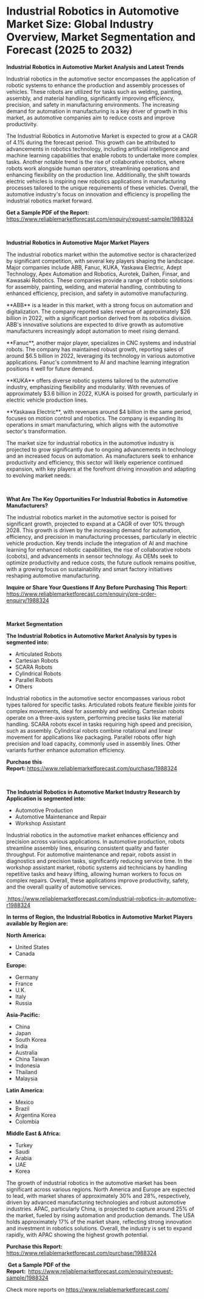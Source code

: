 <p><h1>Industrial Robotics in Automotive Market Size: Global Industry Overview, Market Segmentation and Forecast (2025 to 2032)</h1></p><p><strong>Industrial Robotics in Automotive Market Analysis and Latest Trends</strong></p>
<p><p>Industrial robotics in the automotive sector encompasses the application of robotic systems to enhance the production and assembly processes of vehicles. These robots are utilized for tasks such as welding, painting, assembly, and material handling, significantly improving efficiency, precision, and safety in manufacturing environments. The increasing demand for automation in manufacturing is a key driver of growth in this market, as automotive companies aim to reduce costs and improve productivity.</p><p>The Industrial Robotics in Automotive Market is expected to grow at a CAGR of 4.1% during the forecast period. This growth can be attributed to advancements in robotics technology, including artificial intelligence and machine learning capabilities that enable robots to undertake more complex tasks. Another notable trend is the rise of collaborative robotics, where robots work alongside human operators, streamlining operations and enhancing flexibility on the production line. Additionally, the shift towards electric vehicles is inspiring new robotics applications in manufacturing processes tailored to the unique requirements of these vehicles. Overall, the automotive industry's focus on innovation and efficiency is propelling the industrial robotics market forward.</p></p>
<p><strong>Get a Sample PDF of the Report:&nbsp;</strong> <a href="https://www.reliablemarketforecast.com/enquiry/request-sample/1988324?utm_campaign=2794&utm_medium=2&utm_source=Github&utm_content=ia&utm_term=02032025&utm_id=industrial-robotics-in-automotive">https://www.reliablemarketforecast.com/enquiry/request-sample/1988324</a></p>
<p>&nbsp;</p>
<p><strong>Industrial Robotics in Automotive Major Market Players</strong></p>
<p><p>The industrial robotics market within the automotive sector is characterized by significant competition, with several key players shaping the landscape. Major companies include ABB, Fanuc, KUKA, Yaskawa Electric, Adept Technology, Apex Automation and Robotics, Aurotek, Daihen, Finsar, and Kawasaki Robotics. These companies provide a range of robotic solutions for assembly, painting, welding, and material handling, contributing to enhanced efficiency, precision, and safety in automotive manufacturing.</p><p>**ABB** is a leader in this market, with a strong focus on automation and digitalization. The company reported sales revenue of approximately $26 billion in 2022, with a significant portion derived from its robotics division. ABB's innovative solutions are expected to drive growth as automotive manufacturers increasingly adopt automation to meet rising demand.</p><p>**Fanuc**, another major player, specializes in CNC systems and industrial robots. The company has maintained robust growth, reporting sales of around $6.5 billion in 2022, leveraging its technology in various automotive applications. Fanuc's commitment to AI and machine learning integration positions it well for future demand.</p><p>**KUKA** offers diverse robotic systems tailored to the automotive industry, emphasizing flexibility and modularity. With revenues of approximately $3.6 billion in 2022, KUKA is poised for growth, particularly in electric vehicle production lines.</p><p>**Yaskawa Electric**, with revenues around $4 billion in the same period, focuses on motion control and robotics. The company is expanding its operations in smart manufacturing, which aligns with the automotive sector's transformation.</p><p>The market size for industrial robotics in the automotive industry is projected to grow significantly due to ongoing advancements in technology and an increased focus on automation. As manufacturers seek to enhance productivity and efficiency, this sector will likely experience continued expansion, with key players at the forefront driving innovation and adapting to evolving market needs.</p></p>
<p>&nbsp;</p>
<p><strong>What Are The Key Opportunities For Industrial Robotics in Automotive Manufacturers?</strong></p>
<p><p>The industrial robotics market in the automotive sector is poised for significant growth, projected to expand at a CAGR of over 10% through 2028. This growth is driven by the increasing demand for automation, efficiency, and precision in manufacturing processes, particularly in electric vehicle production. Key trends include the integration of AI and machine learning for enhanced robotic capabilities, the rise of collaborative robots (cobots), and advancements in sensor technology. As OEMs seek to optimize productivity and reduce costs, the future outlook remains positive, with a growing focus on sustainability and smart factory initiatives reshaping automotive manufacturing.</p></p>
<p><strong>Inquire or Share Your Questions If Any Before Purchasing This Report:</strong> <a href="https://www.reliablemarketforecast.com/enquiry/pre-order-enquiry/1988324?utm_campaign=2794&utm_medium=2&utm_source=Github&utm_content=ia&utm_term=02032025&utm_id=industrial-robotics-in-automotive">https://www.reliablemarketforecast.com/enquiry/pre-order-enquiry/1988324</a></p>
<p>&nbsp;</p>
<p><strong>Market Segmentation</strong></p>
<p><strong>The Industrial Robotics in Automotive Market Analysis by types is segmented into:</strong></p>
<p><ul><li>Articulated Robots</li><li>Cartesian Robots</li><li>SCARA Robots</li><li>Cylindrical Robots</li><li>Parallel Robots</li><li>Others</li></ul></p>
<p><p>Industrial robotics in the automotive sector encompasses various robot types tailored for specific tasks. Articulated robots feature flexible joints for complex movements, ideal for assembly and welding. Cartesian robots operate on a three-axis system, performing precise tasks like material handling. SCARA robots excel in tasks requiring high speed and precision, such as assembly. Cylindrical robots combine rotational and linear movement for applications like packaging. Parallel robots offer high precision and load capacity, commonly used in assembly lines. Other variants further enhance automation efficiency.</p></p>
<p><strong>Purchase this Report:&nbsp;</strong><a href="https://www.reliablemarketforecast.com/purchase/1988324?utm_campaign=2794&utm_medium=2&utm_source=Github&utm_content=ia&utm_term=02032025&utm_id=industrial-robotics-in-automotive">https://www.reliablemarketforecast.com/purchase/1988324</a></p>
<p>&nbsp;</p>
<p><strong>The Industrial Robotics in Automotive Market Industry Research by Application is segmented into:</strong></p>
<p><ul><li>Automotive Production</li><li>Automotive Maintenance and Repair</li><li>Workshop Assistant</li></ul></p>
<p><p>Industrial robotics in the automotive market enhances efficiency and precision across various applications. In automotive production, robots streamline assembly lines, ensuring consistent quality and faster throughput. For automotive maintenance and repair, robots assist in diagnostics and precision tasks, significantly reducing service time. In the workshop assistant market, robotic systems aid technicians by handling repetitive tasks and heavy lifting, allowing human workers to focus on complex repairs. Overall, these applications improve productivity, safety, and the overall quality of automotive services.</p></p>
<p><a href="https://www.reliablemarketforecast.com/industrial-robotics-in-automotive-r1988324?utm_campaign=2794&utm_medium=2&utm_source=Github&utm_content=ia&utm_term=02032025&utm_id=industrial-robotics-in-automotive">&nbsp;https://www.reliablemarketforecast.com/industrial-robotics-in-automotive-r1988324</a></p>
<p><strong>In terms of Region, the Industrial Robotics in Automotive Market Players available by Region are:</strong></p>
<p>
    <p> <strong> North America: </strong>
        <ul>
            <li>United States</li>
            <li>Canada</li>
        </ul>
        </p> 
    <p> <strong> Europe: </strong>
        <ul>
            <li>Germany</li>
            <li>France</li>
            <li>U.K.</li>
            <li>Italy</li>
            <li>Russia</li>
        </ul>
        </p> 
    <p> <strong> Asia-Pacific: </strong>
        <ul>
            <li>China</li>
            <li>Japan</li>
            <li>South Korea</li>
            <li>India</li>
            <li>Australia</li>
            <li>China Taiwan</li>
            <li>Indonesia</li>
            <li>Thailand</li>
            <li>Malaysia</li>
        </ul>
        </p> 
    <p> <strong> Latin America: </strong>
        <ul>
            <li>Mexico</li>
            <li>Brazil</li>
            <li>Argentina Korea</li>
            <li>Colombia</li>
        </ul>
        </p> 
    <p> <strong> Middle East & Africa: </strong>
        <ul>
            <li>Turkey</li>
            <li>Saudi</li>
            <li>Arabia</li>
            <li>UAE</li>
            <li>Korea</li>
        </ul>
    </p>
    </p>
<p><p>The growth of industrial robotics in the automotive market has been significant across various regions. North America and Europe are expected to lead, with market shares of approximately 30% and 28%, respectively, driven by advanced manufacturing technologies and robust automotive industries. APAC, particularly China, is projected to capture around 25% of the market, fueled by rising automation and production demands. The USA holds approximately 17% of the market share, reflecting strong innovation and investment in robotics solutions. Overall, the industry is set to expand rapidly, with APAC showing the highest growth potential.</p></p>
<p><strong>Purchase this Report: </strong><a href="https://www.reliablemarketforecast.com/purchase/1988324?utm_campaign=2794&utm_medium=2&utm_source=Github&utm_content=ia&utm_term=02032025&utm_id=industrial-robotics-in-automotive">https://www.reliablemarketforecast.com/purchase/1988324</a></p>
<p>&nbsp;<strong>Get a Sample PDF of the Report:&nbsp;&nbsp;</strong><a href="https://www.reliablemarketforecast.com/enquiry/request-sample/1988324?utm_campaign=2794&utm_medium=2&utm_source=Github&utm_content=ia&utm_term=02032025&utm_id=industrial-robotics-in-automotive">https://www.reliablemarketforecast.com/enquiry/request-sample/1988324</a></p>
<p><strong></strong></p>
<p>Check more reports on <a href="https://www.reliablemarketforecast.com/?utm_campaign=2794&utm_medium=2&utm_source=Github&utm_content=ia&utm_term=02032025&utm_id=industrial-robotics-in-automotive">https://www.reliablemarketforecast.com/</a></p>